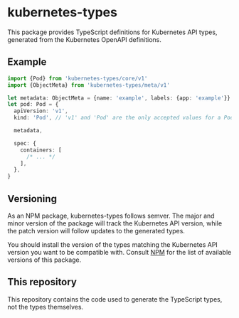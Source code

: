 # kubernetes-types

This package provides TypeScript definitions for Kubernetes API types, generated from the Kubernetes OpenAPI definitions.

## Example

```typescript
import {Pod} from 'kubernetes-types/core/v1'
import {ObjectMeta} from 'kubernetes-types/meta/v1'

let metadata: ObjectMeta = {name: 'example', labels: {app: 'example'}}
let pod: Pod = {
  apiVersion: 'v1',
  kind: 'Pod', // 'v1' and 'Pod' are the only accepted values for a Pod

  metadata,

  spec: {
    containers: [
      /* ... */
    ],
  },
}
```

## Versioning

As an NPM package, kubernetes-types follows semver. The major and minor version of the package will track the Kubernetes API version, while the patch version will follow updates to the generated types.

You should install the version of the types matching the Kubernetes API version you want to be compatible with. Consult [NPM][versions] for the list of available versions of this package.

[versions]: https://www.npmjs.com/package/kubernetes-types?activeTab=versions

## This repository

This repository contains the code used to generate the TypeScript types, not the types themselves.
